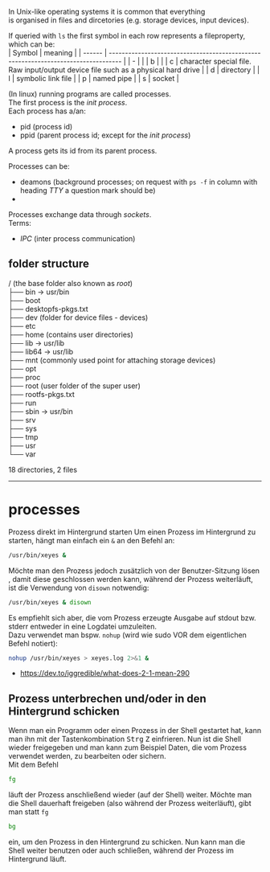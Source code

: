 In Unix-like operating systems it is common that everything  
is organised in files and dircetories (e.g. storage devices, input devices).

If queried with `ls` the first symbol in each row represents a fileproperty, which can be:  
| Symbol | meaning                                                                            |
| ------ | ---------------------------------------------------------------------------------- |
| \-     |                                                                                    |
| b      |                                                                                    |
| c      | character special file. Raw input/output device file such as a physical hard drive |
| d      | directory                                                                          |
| l      | symbolic link file                                                                 |
| p      | named pipe                                                                         |
| s      | socket                                                                             |

(In linux) running programs are called processes.  
The first process is the _init process_.  
Each process has a/an:
+ pid (process id)
+ ppid (parent process id; except for the _init process_)

A process gets its id from its parent process.

Processes can be:
+ deamons (background processes; on request with `ps -f` in column with heading _TTY_ a question mark should be)
+ 

Processes exchange data through _sockets_.  
Terms:
+ _IPC_ (inter process communication)


## folder structure
/ (the base folder also known as _root_)  
├── bin -> usr/bin  
├── boot  
├── desktopfs-pkgs.txt  
├── dev (folder for device files - devices)  
├── etc  
├── home (contains user directories)  
├── lib -> usr/lib  
├── lib64 -> usr/lib  
├── mnt (commonly used point for attaching storage devices)  
├── opt   
├── proc  
├── root (user folder of the super user)  
├── rootfs-pkgs.txt  
├── run  
├── sbin -> usr/bin  
├── srv  
├── sys  
├── tmp  
├── usr  
└── var  

18 directories, 2 files

---
# processes
Prozess direkt im Hintergrund starten
Um einen Prozess im Hintergrund zu starten, hängt man einfach ein `&` an den Befehl an:

```bash
/usr/bin/xeyes &
```
Möchte man den Prozess jedoch zusätzlich von der Benutzer-Sitzung lösen 
, damit diese geschlossen werden kann, während der Prozess weiterläuft, 
ist die Verwendung von `disown` notwendig:
```bash
/usr/bin/xeyes & disown
``` 
Es empfiehlt sich aber, die vom Prozess erzeugte Ausgabe 
auf stdout bzw. stderr entweder in eine Logdatei umzuleiten.  
Dazu verwendet man bspw. `nohup` (wird wie sudo VOR dem eigentlichen Befehl notiert):
```bash
nohup /usr/bin/xeyes > xeyes.log 2>&1 &
``` 
+ https://dev.to/iggredible/what-does-2-1-mean-290

## Prozess unterbrechen und/oder in den Hintergrund schicken
Wenn man ein Programm oder einen Prozess in der Shell gestartet hat, 
kann man ihn mit der Tastenkombination <kbd>Strg</kbd> <kbd>Z</kbd> einfrieren. 
Nun ist die Shell wieder freigegeben und man kann zum Beispiel Daten, 
die vom Prozess verwendet werden, zu bearbeiten oder sichern.  
Mit dem Befehl
```bash
fg
``` 
läuft der Prozess anschließend wieder (auf der Shell) weiter. 
Möchte man die Shell dauerhaft freigeben (also während der Prozess weiterläuft), 
gibt man statt `fg`
```bash
bg
``` 
ein, um den Prozess in den Hintergrund zu schicken. Nun kann man die Shell weiter benutzen oder auch schließen, während der Prozess im Hintergrund läuft.
